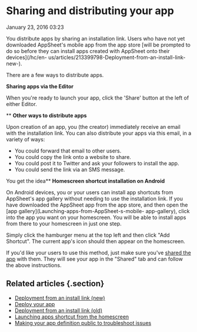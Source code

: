 #  Sharing and distributing your app


January 23, 2016 03:23

You distribute apps by sharing an installation link. Users who have not yet
downloaded AppSheet's mobile app from the app store [will be prompted to do so
before they can install apps created with AppSheet onto their devices](/hc/en-
us/articles/213399798-Deployment-from-an-install-link-new-).

There are a few ways to distribute apps.



**Sharing apps via the Editor**

When you're ready to launch your app, click the 'Share' button at the left of
either Editor.

** **Other ways to distribute apps**

Upon creation of an app, you (the creator) immediately receive an email with
the installation link. You can also distribute your apps via this email, in a
variety of ways:

  * You could forward that email to other users.
  * You could copy the link onto a website to share.
  * You could post it to Twitter and ask your followers to install the app.
  * You could send the link via an SMS message.

You get the idea** **Homescreen shortcut installation on Android**

On Android devices, you or your users can install app shortcuts from
AppSheet's app gallery without needing to use the installation link. If you
have downloaded the AppSheet app from the app store, and then open the [app
gallery](Launching-apps-from-AppSheet-s-mobile-
app-gallery), click into the app you want on your homescreen. You will be able
to install apps from there to your homescreen in just one step.

Simply click the hamburger menu at the top left and then click "Add Shortcut".
The current app's icon should then appear on the homescreen.

If you'd like your users to use this method, just make sure you've [shared the
app](Sharing-and-distributing-your-app) with
them. They will see your app in the "Shared" tab and can follow the above
instructions.



  
## Related articles {.section}

  * [Deployment from an install link (new)](Deployment-from-an-install-link-new-)
  * [Deploy your app](Deploy-your-app)
  * [Deployment from an install link (old)](Deployment-from-an-install-link-old-)
  * [Launching apps shortcut from the homescreen](Launching-apps-shortcut-from-the-homescreen)
  * [Making your app definition public to troubleshoot issues](Making-your-app-definition-public-to-troubleshoot-issues)

